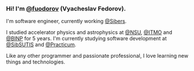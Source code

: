 ### Hi! I'm [**@fuodorov**](https://github.com/fuodorov) (Vyacheslav Fedorov).

I'm software engineer, currently working [@Sibers](https://www.sibers.com). 

I studied accelerator physics and astrophysics at [@NSU](https://english.nsu.ru), [@ITMO](https://en.itmo.ru) and [@BINP](https://www.inp.nsk.su/budker-institute-of-nuclear-physics) for 5 years. 
I'm currently studying software development at [@SibSUTIS](https://sibsutis.ru/en/) and [@Practicum](https://practicum.yandex.com).

Like any other programmer and passionate professional, I love learning new things and technologies. 

<!--
I'm currently a research software engineer at the Budker Institute of Nuclear Physics in Novosibirsk, Russia where I help write code for modelling electron beam in linear induction accelerator LIA-20.

- ⚡ I’m currently studying at ITMO University and at the Yandex School of Data Analytics as a Python developer. 

**fuodorov/fuodorov** is a ✨ _special_ ✨ repository because its `README.md` (this file) appears on your GitHub profile.

Here are some ideas to get you started:

- 🔭 I’m currently working on ...
- 🌱 I’m currently learning ...
- 👯 I’m looking to collaborate on ...
- 🤔 I’m looking for help with ...
- 💬 Ask me about ...
- 📫 How to reach me: ...
- 😄 Pronouns: ...
- ⚡ Fun fact: ...
-->

